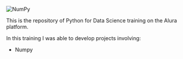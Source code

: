 ![NumPy](https://img.shields.io/badge/numpy-%23013243.svg?style=for-the-badge&logo=numpy&logoColor=white)

This is the repository of Python for Data Science training on the Alura platform.

In this training I was able to develop projects involving:
 - Numpy
